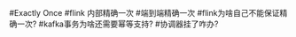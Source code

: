 [](https://time.geekbang.org/column/article/132096)
#Exactly Once
#flink 内部精确一次
#端到端精确一次
#flink为啥自己不能保证精确一次?
#kafka事务为啥还需要幂等支持?
#协调器挂了咋办?
